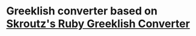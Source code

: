# Greeklish converter based on [Skroutz's Ruby Greeklish Converter](https://github.com/skroutz/greeklish)
